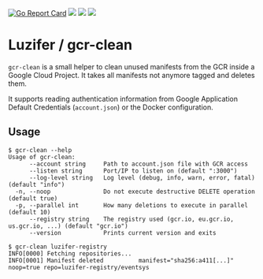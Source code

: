 [![Go Report Card](https://goreportcard.com/badge/github.com/Luzifer/gcr-clean)](https://goreportcard.com/report/github.com/Luzifer/gcr-clean)
![](https://badges.fyi/github/license/Luzifer/gcr-clean)
![](https://badges.fyi/github/downloads/Luzifer/gcr-clean)
![](https://badges.fyi/github/latest-release/Luzifer/gcr-clean)

# Luzifer / gcr-clean

`gcr-clean` is a small helper to clean unused manifests from the GCR inside a Google Cloud Project. It takes all manifests not anymore tagged and deletes them.

It supports reading authentication information from Google Application Default Credentials (`account.json`) or the Docker configuration.

## Usage

```console
$ gcr-clean --help
Usage of gcr-clean:
      --account string     Path to account.json file with GCR access
      --listen string      Port/IP to listen on (default ":3000")
      --log-level string   Log level (debug, info, warn, error, fatal) (default "info")
  -n, --noop               Do not execute destructive DELETE operation (default true)
  -p, --parallel int       How many deletions to execute in parallel (default 10)
      --registry string    The registry used (gcr.io, eu.gcr.io, us.gcr.io, ...) (default "gcr.io")
      --version            Prints current version and exits

$ gcr-clean luzifer-registry
INFO[0000] Fetching repositories...
INFO[0001] Manifest deleted          manifest="sha256:a411[...]" noop=true repo=luzifer-registry/eventsys
```
